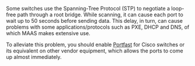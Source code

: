<!-- deb-2-7-cli
||2.7|2.8|2.9|
|-----:|:-----:|:-----:|:-----:|
|Snap|[CLI](/t/managing-stp/2910) ~ [UI](/t/managing-stp/2911)|[CLI](/t/managing-stp/2912) ~ [UI](/t/managing-stp/2913)|[CLI](/t/managing-stp/2914) ~ [UI](/t/managing-stp/2915)|
|Packages|CLI ~ [UI](/t/managing-stp/2917)|[CLI](/t/managing-stp/2918) ~ [UI](/t/managing-stp/2919)|[CLI](/t/managing-stp/2920) ~ [UI](/t/managing-stp/2921)|
 deb-2-7-cli -->

<!-- deb-2-7-ui
||2.7|2.8|2.9|
|-----:|:-----:|:-----:|:-----:|
|Snap|[CLI](/t/managing-stp/2910) ~ [UI](/t/managing-stp/2911)|[CLI](/t/managing-stp/2912) ~ [UI](/t/managing-stp/2913)|[CLI](/t/managing-stp/2914) ~ [UI](/t/managing-stp/2915)|
|Packages|[CLI](/t/managing-stp/2916) ~ UI|[CLI](/t/managing-stp/2918) ~ [UI](/t/managing-stp/2919)|[CLI](/t/managing-stp/2920) ~ [UI](/t/managing-stp/2921)|
 deb-2-7-ui -->

<!-- deb-2-8-cli
||2.7|2.8|2.9|
|-----:|:-----:|:-----:|:-----:|
|Snap|[CLI](/t/managing-stp/2910) ~ [UI](/t/managing-stp/2911)|[CLI](/t/managing-stp/2912) ~ [UI](/t/managing-stp/2913)|[CLI](/t/managing-stp/2914) ~ [UI](/t/managing-stp/2915)|
|Packages|[CLI](/t/managing-stp/2916) ~ [UI](/t/managing-stp/2917)|CLI ~ [UI](/t/managing-stp/2919)|[CLI](/t/managing-stp/2920) ~ [UI](/t/managing-stp/2921)|
 deb-2-8-cli -->

<!-- deb-2-8-ui
||2.7|2.8|2.9|
|-----:|:-----:|:-----:|:-----:|
|Snap|[CLI](/t/managing-stp/2910) ~ [UI](/t/managing-stp/2911)|[CLI](/t/managing-stp/2912) ~ [UI](/t/managing-stp/2913)|[CLI](/t/managing-stp/2914) ~ [UI](/t/managing-stp/2915)|
|Packages|[CLI](/t/managing-stp/2916) ~ [UI](/t/managing-stp/2917)|[CLI](/t/managing-stp/2918) ~ UI|[CLI](/t/managing-stp/2920) ~ [UI](/t/managing-stp/2921)|
 deb-2-8-ui -->

<!-- deb-2-9-cli
||2.7|2.8|2.9|
|-----:|:-----:|:-----:|:-----:|
|Snap|[CLI](/t/managing-stp/2910) ~ [UI](/t/managing-stp/2911)|[CLI](/t/managing-stp/2912) ~ [UI](/t/managing-stp/2913)|[CLI](/t/managing-stp/2914) ~ [UI](/t/managing-stp/2915)|
|Packages|[CLI](/t/managing-stp/2916) ~ [UI](/t/managing-stp/2917)|[CLI](/t/managing-stp/2918) ~ [UI](/t/managing-stp/2919)|CLI ~ [UI](/t/managing-stp/2921)|
 deb-2-9-cli -->

<!-- deb-2-9-ui
||2.7|2.8|2.9|
|-----:|:-----:|:-----:|:-----:|
|Snap|[CLI](/t/managing-stp/2910) ~ [UI](/t/managing-stp/2911)|[CLI](/t/managing-stp/2912) ~ [UI](/t/managing-stp/2913)|[CLI](/t/managing-stp/2914) ~ [UI](/t/managing-stp/2915)|
|Packages|[CLI](/t/managing-stp/2916) ~ [UI](/t/managing-stp/2917)|[CLI](/t/managing-stp/2918) ~ [UI](/t/managing-stp/2919)|[CLI](/t/managing-stp/2920) ~ UI|
 deb-2-9-ui -->

<!-- snap-2-7-cli
||2.7|2.8|2.9|
|-----:|:-----:|:-----:|:-----:|
|Snap|CLI ~ [UI](/t/managing-stp/2911)|[CLI](/t/managing-stp/2912) ~ [UI](/t/managing-stp/2913)|[CLI](/t/managing-stp/2914) ~ [UI](/t/managing-stp/2915)|
|Packages|[CLI](/t/managing-stp/2916) ~ [UI](/t/managing-stp/2917)|[CLI](/t/managing-stp/2918) ~ [UI](/t/managing-stp/2919)|[CLI](/t/managing-stp/2920) ~ [UI](/t/managing-stp/2921)|
 snap-2-7-cli -->

<!-- snap-2-7-ui
||2.7|2.8|2.9|
|-----:|:-----:|:-----:|:-----:|
|Snap|[CLI](/t/managing-stp/2910) ~ UI|[CLI](/t/managing-stp/2912) ~ [UI](/t/managing-stp/2913)|[CLI](/t/managing-stp/2914) ~ [UI](/t/managing-stp/2915)|
|Packages|[CLI](/t/managing-stp/2916) ~ [UI](/t/managing-stp/2917)|[CLI](/t/managing-stp/2918) ~ [UI](/t/managing-stp/2919)|[CLI](/t/managing-stp/2920) ~ [UI](/t/managing-stp/2921)|
 snap-2-7-ui -->

<!-- snap-2-8-cli
||2.7|2.8|2.9|
|-----:|:-----:|:-----:|:-----:|
|Snap|[CLI](/t/managing-stp/2910) ~ [UI](/t/managing-stp/2911)|CLI ~ [UI](/t/managing-stp/2913)|[CLI](/t/managing-stp/2914) ~ [UI](/t/managing-stp/2915)|
|Packages|[CLI](/t/managing-stp/2916) ~ [UI](/t/managing-stp/2917)|[CLI](/t/managing-stp/2918) ~ [UI](/t/managing-stp/2919)|[CLI](/t/managing-stp/2920) ~ [UI](/t/managing-stp/2921)|
 snap-2-8-cli -->

<!-- snap-2-8-ui
||2.7|2.8|2.9|
|-----:|:-----:|:-----:|:-----:|
|Snap|[CLI](/t/managing-stp/2910) ~ [UI](/t/managing-stp/2911)|[CLI](/t/managing-stp/2912) ~ UI|[CLI](/t/managing-stp/2914) ~ [UI](/t/managing-stp/2915)|
|Packages|[CLI](/t/managing-stp/2916) ~ [UI](/t/managing-stp/2917)|[CLI](/t/managing-stp/2918) ~ [UI](/t/managing-stp/2919)|[CLI](/t/managing-stp/2920) ~ [UI](/t/managing-stp/2921)|
 snap-2-8-ui -->

<!-- snap-2-9-cli
||2.7|2.8|2.9|
|-----:|:-----:|:-----:|:-----:|
|Snap|[CLI](/t/managing-stp/2910) ~ [UI](/t/managing-stp/2911)|[CLI](/t/managing-stp/2912) ~ [UI](/t/managing-stp/2913)|CLI ~ [UI](/t/managing-stp/2915)|
|Packages|[CLI](/t/managing-stp/2916) ~ [UI](/t/managing-stp/2917)|[CLI](/t/managing-stp/2918) ~ [UI](/t/managing-stp/2919)|[CLI](/t/managing-stp/2920) ~ [UI](/t/managing-stp/2921)|
 snap-2-9-cli -->

<!-- snap-2-9-ui
||2.7|2.8|2.9|
|-----:|:-----:|:-----:|:-----:|
|Snap|[CLI](/t/managing-stp/2910) ~ [UI](/t/managing-stp/2911)|[CLI](/t/managing-stp/2912) ~ [UI](/t/managing-stp/2913)|[CLI](/t/managing-stp/2914) ~ UI|
|Packages|[CLI](/t/managing-stp/2916) ~ [UI](/t/managing-stp/2917)|[CLI](/t/managing-stp/2918) ~ [UI](/t/managing-stp/2919)|[CLI](/t/managing-stp/2920) ~ [UI](/t/managing-stp/2921)|
 snap-2-9-ui -->

Some switches use the Spanning-Tree Protocol (STP) to negotiate a loop-free path through a root bridge. While scanning, it can cause each port to wait up to 50 seconds before sending data. This delay, in turn, can cause problems with some applications/protocols such as PXE, DHCP and DNS, of which MAAS makes extensive use.

To alleviate this problem, you should enable [Portfast](https://www.cisco.com/c/en/us/td/docs/switches/lan/catalyst4000/8-2glx/configuration/guide/stp_enha.html#wp1019873) for Cisco switches or its equivalent on other vendor equipment, which allows the ports to come up almost immediately.

